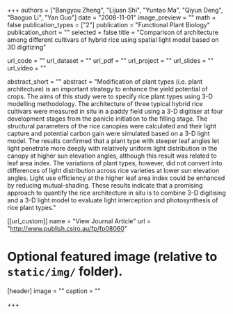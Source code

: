 +++
authors = ["Bangyou Zheng", "Lijuan Shi", "Yuntao Ma", "Qiyun Deng", "Baoguo Li", "Yan Guo"]
date = "2008-11-01"
image_preview = ""
math = false
publication_types = ["2"]
publication = "Functional Plant Biology"
publication_short = ""
selected = false
title = "Comparison of architecture among different cultivars of hybrid rice using spatial light model based on 3D digitizing"

url_code = ""
url_dataset = ""
url_pdf = ""
url_project = ""
url_slides = ""
url_video = ""

abstract_short = ""
abstract = "Modification of plant types (i.e. plant architecture) is an important strategy to enhance the yield potential of crops. The aims of this study were to specify rice plant types using 3-D modelling methodology. The architecture of three typical hybrid rice cultivars were measured in situ in a paddy field using a 3-D digitiser at four development stages from the panicle initiation to the filling stage. The structural parameters of the rice canopies were calculated and their light capture and potential carbon gain were simulated based on a 3-D light model. The results confirmed that a plant type with steeper leaf angles let light penetrate more deeply with relatively uniform light distribution in the canopy at higher sun elevation angles, although this result was related to leaf area index. The variations of plant types, however, did not convert into differences of light distribution across rice varieties at lower sun elevation angles. Light use efficiency at the higher leaf area index could be enhanced by reducing mutual-shading. These results indicate that a promising approach to quantify the rice architecture in situ is to combine 3-D digitising and a 3-D light model to evaluate light interception and photosynthesis of rice plant types."



[[url_custom]]
name = "View Journal Article"
url = "http://www.publish.csiro.au/fp/fp08060"

# Optional featured image (relative to `static/img/` folder).
[header]
image = ""
caption = ""

+++

